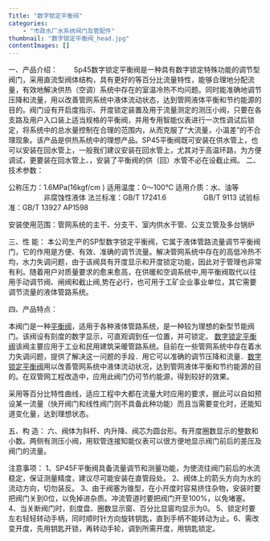```yaml
---
Title: "数字锁定平衡阀"
categories:
    - "市政水厂水系统阀门及管配件"
thumbnail: "数字锁定平衡阀_head.jpg"
contentImages: []
---
```

一、产品介绍：
　　Sp45数字锁定平衡阀是一种具有数字锁定特殊功能的调节型阀门，采用直流型阀体结构，具有更好的等百分比流量特性，能够合理地分配流量，有效地解决供热（空调）系统中存在的室温冷热不均问题。同时能准确地调节压降和流量，用以改善管网系统中液体流动状态，达到管网液体平衡和节约能源的目的。阀门设有开启度指示、开度锁定装置及用于流量测定的测压小阀，只要在各支路及用户入口装上适当规格的平衡阀，并用专用智能仪表进行一次性调试后锁定，将系统中的总水量控制在合理的范围内，从而克服了“大流量，小温差”的不合理现象。该产品是供热系统中的理想产品。SP45平衡阀既可安装在供水管上，也可以安装在回水管上，一般我们建议安装在回水管上，尤其对于高温环路，为方便调试，更要装在回水管上、，安装了平衡阀的供（回）水管不必在设截止阀。
二、技术参数：

公称压力：1.6MPa(16kgf/cm )
适用温度：0～100℃
适用介质：水、油等
　　　　　非腐蚀性液体
法兰标准：GB/T 17241.6
　　　　　GB/T 9113
试验标准：GB/T 13927 AP1598

安装使用范围：管网系统的主干、分支干、室内供水干管、公支立管及多台锅炉

三、性 能：
 本公司生产的SP型数字锁定平衡阀，它属于液体管路流量调节平衡阀门，它的作用是方便、有效、准确的调节流量。解决管网系统中存在的高低冷热不均，水力失调问题，由于该阀具有开度显示和开度锁定功能，因此对于管理也非常有利。随着用户对质量要求的愈来愈高，在供暖和空调系统中,用平衡阀取代以往用手动调节阀、闸阀和截止阀,势在必行，也可用于工矿企业事业单位，其它需要调节流量的液体管路系统。

四、产品特点：

本阀门是一种[平衡阀](http://www.rilongpv.com/rilong123-ParentList-161307/)，适用于各种液体管路系统，是一种较为理想的新型节能阀门。该阀设有刻度的数字显示，可直观调到任一位置，并可锁定。 [数字锁定平衡阀](http://www.rilongpv.com/rilong123-ParentList-161307/)该阀主要应用于工业和民用建筑采暖管路系统。目前在一些管网系统中存在着水力失调问题，提供了解决这一问题的手段．用它可以准确的调节压降和流量．[数字锁定平衡阀](http://www.rilongpv.com/rilong123-ParentList-161307/)用以改善管网系统中液体流动状况，达到管网液体平衡和节约能源的目的。在双管网工程改造中，应用此阀门仍可节约能源，得到较好的效果。

采用等百分比特性曲线，适应工程中大都在流量大时应用的要求，据此可以自如预设某一流量（快开阀门和线性阀门则不具备此种功能）而且当需要变化时，还能知道变化量，达到理想状态。

五、构 造：
 六、阀体为斜杆、内升降、阀芯为圆台形。有开度圈数显示的整数和小数。两侧有测压小阀，用软管连接知能仪表可以很方便地显示阀门前后的差压及阀门的流量。

注意事项：
1、SP45F平衡阀具备流量调节和测量功能，为使流往阀门前后的水流稳定，保证测量精度，建议尽可能安装在直管段处。
2、阀体上的箭头方向为水的流动方向，切勿装反。
3、由于阀塞为锥型，在小开度时容易挤住杂物，安装时要把阀门关到0位，以免掉进杂质。冲流管道时要把阀门开至100%，以免堵塞。
4、当关断阀门时，刻度盘、圈数显示窗、百分比显窗均显示为0。
5、锁定时要左右轻轻转动手柄，同时顺时针方向旋转钥匙，直到手柄不能转动为止。6、需改变开度，先用钥匙开锁，再转动手轮，调到所需开度，用钥匙锁定。


